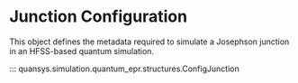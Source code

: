 # Junction Configuration

This object defines the metadata required to simulate a Josephson junction 
in an HFSS-based quantum simulation.

::: quansys.simulation.quantum_epr.structures.ConfigJunction
